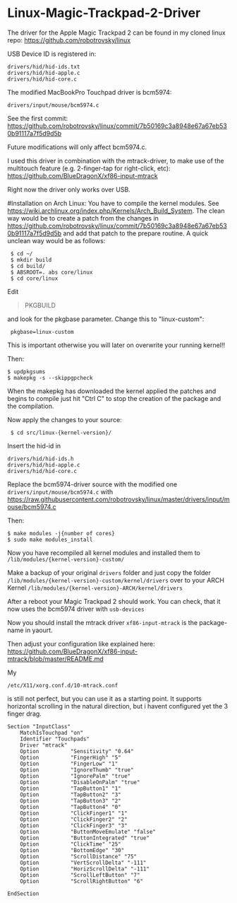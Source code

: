 # Linux-Magic-Trackpad-2-Driver

The driver for the Apple Magic Trackpad 2 can be found in my cloned linux repo:
https://github.com/robotrovsky/linux

USB Device ID is registered in:
```
drivers/hid/hid-ids.txt
drivers/hid/hid-apple.c
drivers/hid/hid-core.c
```

The modified MacBookPro Touchpad driver is bcm5974:
```
drivers/input/mouse/bcm5974.c
```


See the first commit:
https://github.com/robotrovsky/linux/commit/7b50169c3a8948e67a67eb530b91117a7f5d9d5b

Future modifications will only affect bcm5974.c.

I used this driver in combination with the mtrack-driver, to make use of the multitouch feature (e.g. 2-finger-tap for right-click, etc):
https://github.com/BlueDragonX/xf86-input-mtrack

Right now the driver only works over USB. 

#Installation on Arch Linux:
You have to compile the kernel modules. 
See https://wiki.archlinux.org/index.php/Kernels/Arch_Build_System. The clean way would be to create a patch from the changes in
https://github.com/robotrovsky/linux/commit/7b50169c3a8948e67a67eb530b91117a7f5d9d5b and add that patch to the prepare routine. A quick unclean way would be as follows:

```
 $ cd ~/
 $ mkdir build
 $ cd build/
 $ ABSROOT=. abs core/linux
 $ cd core/linux
```

Edit 

> PKGBUILD

 and look for the pkgbase parameter. Change this to "linux-custom":

` pkgbase=linux-custom`

This is important otherwise you will later on overwrite your running kernel!!

Then:
```
$ updpkgsums
$ makepkg -s --skippgpcheck
```


When the makepkg has downloaded the kernel applied the patches and begins to compile just hit "Ctrl C" to stop the creation of the package and the compilation.

Now apply the changes to your source: 

` $ cd src/linux-{kernel-version}/`

Insert the hid-id in
```
drivers/hid/hid-ids.h
drivers/hid/hid-apple.c
drivers/hid/hid-core.c
```
Replace the bcm5974-driver source with the modified one 
`drivers/input/mouse/bcm5974.c`
with
https://raw.githubusercontent.com/robotrovsky/linux/master/drivers/input/mouse/bcm5974.c

Then:
```
$ make modules -j{number of cores}
$ sudo make modules_install
```

Now you have recompiled all kernel modules and installed them to` /lib/modules/{kernel-version}-custom/`

Make a backup of your original `drivers` folder and just copy the folder `/lib/modules/{kernel-version}-custom/kernel/drivers` over to your ARCH Kernel `/lib/modules/{kernel-version}-ARCH/kernel/drivers`

After a reboot your Magic Trackpad 2 should work. You can check, that it now uses the bcm5974 driver with `usb-devices`

Now you should install the mtrack driver
`xf86-input-mtrack`
is the package-name in yaourt.

Then adjust your configuration like explained here:
https://github.com/BlueDragonX/xf86-input-mtrack/blob/master/README.md


My 
```
/etc/X11/xorg.conf.d/10-mtrack.conf
``` 
is still not perfect, but you can use it as a starting point. It supports horizontal scrolling in the natural direction, but i havent configured yet the 3 finger drag.

```
Section "InputClass"
    MatchIsTouchpad "on"
    Identifier "Touchpads"
    Driver "mtrack"
    Option          "Sensitivity" "0.64"
    Option          "FingerHigh" "5"
    Option          "FingerLow" "1"
    Option          "IgnoreThumb" "true"
    Option          "IgnorePalm" "true"
    Option          "DisableOnPalm" "true"
    Option          "TapButton1" "1"
    Option          "TapButton2" "3"
    Option          "TapButton3" "2"
    Option          "TapButton4" "0"
    Option          "ClickFinger1" "1"
    Option          "ClickFinger2" "2"
    Option          "ClickFinger3" "3"
    Option          "ButtonMoveEmulate" "false"
    Option          "ButtonIntegrated" "true"
    Option          "ClickTime" "25"
    Option          "BottomEdge" "30"
    Option          "ScrollDistance" "75"
    Option          "VertScrollDelta" "-111"
    Option          "HorizScrollDelta" "-111"
    Option          "ScrollLeftButton" "7"
    Option          "ScrollRightButton" "6"

EndSection
```
